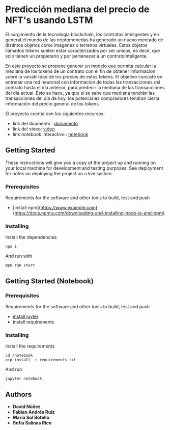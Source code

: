 # Predicción mediana del precio de NFT's usando LSTM

El surgimiento de la tecnología blockchain, los contratos inteligentes y en general el mundo de las criptomonedas ha generado un nuevo mercado de distintos objetos como imagenes o terrenos virtuales. Estos objetos llamados  tokens suelen estar caracterizados por ser unicos, es decir, que solo tienen un propietario y por pertenecer a un contratointeligente.

En este proyecto se propone generar un modelo que permita calcular la mediana de los tokens de un contrato con el fin de obtener informacion sobre la variabilidad de los precios de estos tokens. El objetivo consiste en entrenar una red neuronal con informacion de todas las transacciones del contrato hasta el día anterior, para predecir la mediana de las transacciones del día actual. Esto se hace, ya que si se sabe que mediana tendrán las transacciones del día de hoy, los potenciales compradores tendran cierta información del precio general de los tokens.

El proyecto cuenta con los siguientes recursos:
- link del doumento : [documento](https://github.com/dnunezq/IA_Proyet_dp/blob/main/Proyecto_final_Intro_IA.pdf)
- link del video: [video](https://vimeo.com/777748127)
- link notebook interactivo : [notebook](http://34.125.227.157:8080/notebooks/work/Predicci%C3%B3n%20del%20precio%20de%20NFT's%20.ipynb/?token=ecd742482430bd26924140ed338f1e1164a01e2414968da54bdf7fb76c63a74e)

## Getting Started 

These instructions will give you a copy of the project up and running on
your local machine for development and testing purposes. See deployment
for notes on deploying the project on a live system.

### Prerequisites

Requirements for the software and other tools to build, test and push 
- [install npm](https://www.example.com](https://docs.npmjs.com/downloading-and-installing-node-js-and-npm)

### Installing


Install the dependencies

    npm i 

And run with 

    mpn run start
    
## Getting Started  (Notebook)


### Prerequisites

Requirements for the software and other tools to build, test and push 
- [install juyter](https://jupyter.org/install)
- install requirements

### Installing


Install the requirements

    cd /notebook
    pip install -r requirements.txt

And run 
    
    jupyter notebook 

    
## Authors

  - **David Núñez** 
  - **Fabian Andrés Ruiz**
  - **María Sol Botello**
  - **Sofia Salinas Rico**



